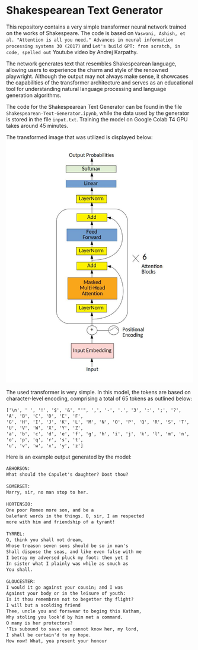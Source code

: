 # Shakespearean Text Generator

This repository contains a very simple transformer neural network trained on the works of Shakespeare. The code is based on `Vaswani, Ashish, et al. "Attention is all you need." Advances in neural information processing systems 30 (2017)` and `Let's build GPT: from scratch, in code, spelled out` Youtube video by Andrej Karpathy.

The network generates text that resembles Shakespearean language, allowing users to experience the charm and style of the renowned playwright. Although the output may not always make sense, it showcases the capabilities of the transformer architecture and serves as an educational tool for understanding natural language processing and language generation algorithms.

The code for the Shakespearean Text Generator can be found in the file `Shakespearean-Text-Generator.ipynb`, while the data used by the generator is stored in the file `input.txt`. Training the model on Google Colab T4 GPU takes around 45 minutes.

The transformed image that was utilized is displayed below:
![Shakespearean Text Generator](https://github.com/farhad-dalirani/Shakespearean-Text-Generator/blob/main/transformer_network.jpg)

The used transformer is very simple. In this model, the tokens are based on character-level encoding, comprising a total of 65 tokens as outlined below: 
```
['\n', ' ', '!', '$', '&', "'", ',', '-', '.', '3', ':', ';', '?', 'A', 'B', 'C', 'D', 'E', 'F',
'G', 'H', 'I', 'J', 'K', 'L', 'M', 'N', 'O', 'P', 'Q', 'R', 'S', 'T', 'U', 'V', 'W', 'X', 'Y', 'Z',
'a', 'b', 'c', 'd', 'e', 'f', 'g', 'h', 'i', 'j', 'k', 'l', 'm', 'n', 'o', 'p', 'q', 'r', 's', 't',
'u', 'v', 'w', 'x', 'y', 'z']
```

Here is an example output generated by the model:
```
ABHORSON:
What should the Capulet's daughter? Dost thou?

SOMERSET:
Marry, sir, no man stop to her.

HORTENSIO:
One poor Romeo more son, and be a
balefant words in the things. O, sir, I am respected
more with him and friendship of a tyrant!

TYRREL:
O, think you shall not dream,
Whose treason seven sons should be so in man's
Shall dispose the seas, and like even false with me
I betray my adversed pluck my foot: then yet I
In sister what I plainly was while as smuch as
You shall.

GLOUCESTER:
I would it go against your cousin; and I was
Against your body or in the leisure of youth:
Is it thou remembran not to begetter thy flight?
I will but a scolding friend
Thee, uncle you and forswear to beging this Katham,
Why stoling you look'd by him met a command.
O many is her protectors?
'Tis subound to save: we cannot know her, my lord,
I shall be certain'd to my hope.
How now! What, yea present your honour
```
